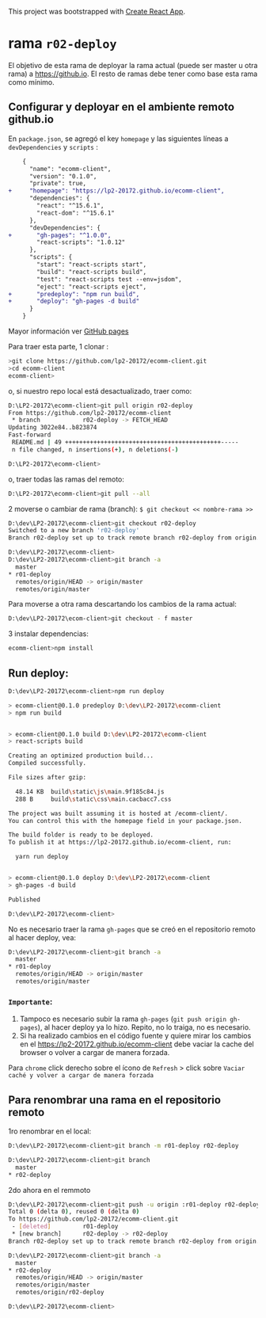 This project was bootstrapped with [Create React App](https://github.com/facebookincubator/create-react-app).

# rama `r02-deploy`
El objetivo de esta rama de deployar la rama actual (puede ser master u otra rama) a https://github.io. El resto de ramas debe tener como base esta rama como mínimo.

## Configurar y deployar en el ambiente remoto github.io

En `package.json`, se agregó el key `homepage` y las siguientes líneas a  `devDependencies` y `scripts` :

```diff
    {
      "name": "ecomm-client",
      "version": "0.1.0",
      "private": true,
+     "homepage": "https://lp2-20172.github.io/ecomm-client",
      "dependencies": {
        "react": "^15.6.1",
        "react-dom": "^15.6.1"
      },
      "devDependencies": {
+       "gh-pages": "^1.0.0",
        "react-scripts": "1.0.12"
      },
      "scripts": {
        "start": "react-scripts start",
        "build": "react-scripts build",
        "test": "react-scripts test --env=jsdom",
        "eject": "react-scripts eject",
+       "predeploy": "npm run build",
+       "deploy": "gh-pages -d build"
      }
    }     
```
Mayor información ver  [GitHub pages](https://pages.github.com)

Para traer esta parte, 1 clonar :
```sh
>git clone https://github.com/lp2-20172/ecomm-client.git
>cd ecomm-client
ecomm-client>
```

o, si nuestro repo local está desactualizado, traer como:
```sh
D:\LP2-20172\ecomm-client>git pull origin r02-deploy
From https://github.com/lp2-20172/ecomm-client
 * branch            r02-deploy -> FETCH_HEAD
Updating 3022e84..b823874
Fast-forward
 README.md | 49 ++++++++++++++++++++++++++++++++++++++++++++-----
 n file changed, n insertions(+), n deletions(-)

D:\LP2-20172\ecomm-client>
```

o, traer todas las ramas del remoto:
```sh
D:\LP2-20172\ecomm-client>git pull --all

```

2 moverse o cambiar de rama (branch): `$ git checkout << nombre-rama >>`
```sh
D:\dev\LP2-20172\ecomm-client>git checkout r02-deploy
Switched to a new branch 'r02-deploy'
Branch r02-deploy set up to track remote branch r02-deploy from origin.

D:\dev\LP2-20172\ecomm-client>
D:\dev\LP2-20172\ecomm-client>git branch -a
  master
* r01-deploy
  remotes/origin/HEAD -> origin/master
  remotes/origin/master
```

Para moverse a otra rama descartando los cambios de la rama actual:
```sh
D:\dev\LP2-20172\ecom-client>git checkout - f master
```

3 instalar dependencias:
```sh
ecomm-client>npm install

```

## Run deploy:

```sh
D:\dev\LP2-20172\ecomm-client>npm run deploy

> ecomm-client@0.1.0 predeploy D:\dev\LP2-20172\ecomm-client
> npm run build


> ecomm-client@0.1.0 build D:\dev\LP2-20172\ecomm-client
> react-scripts build

Creating an optimized production build...
Compiled successfully.

File sizes after gzip:

  48.14 KB  build\static\js\main.9f185c84.js
  288 B     build\static\css\main.cacbacc7.css

The project was built assuming it is hosted at /ecomm-client/.
You can control this with the homepage field in your package.json.

The build folder is ready to be deployed.
To publish it at https://lp2-20172.github.io/ecomm-client, run:

  yarn run deploy


> ecomm-client@0.1.0 deploy D:\dev\LP2-20172\ecomm-client
> gh-pages -d build

Published

D:\dev\LP2-20172\ecomm-client>


```


No es necesario traer la rama `gh-pages` que se creó en el repositorio remoto al hacer deploy, vea:

```sh
D:\dev\LP2-20172\ecomm-client>git branch -a
  master
* r01-deploy
  remotes/origin/HEAD -> origin/master
  remotes/origin/master

```

### `Importante`: 
1. Tampoco es necesario subir la rama `gh-pages` (`git push origin gh-pages`), al hacer deploy ya lo hizo. Repito, no lo traiga, no es necesario.
2. Si ha realizado cambios en el código fuente y quiere mirar los cambios en el https://lp2-20172.github.io/ecomm-client debe vaciar la cache del browser o volver a cargar de manera forzada. 

Para `chrome` click derecho sobre el ícono de `Refresh` > click sobre `Vaciar caché y volver a cargar de manera forzada`

## Para renombrar una rama en el repositorio remoto

1ro renombrar en el local:
```sh
D:\dev\LP2-20172\ecomm-client>git branch -m r01-deploy r02-deploy

D:\dev\LP2-20172\ecomm-client>git branch
  master
* r02-deploy
```
2do ahora en el remmoto
```sh
D:\dev\LP2-20172\ecomm-client>git push -u origin :r01-deploy r02-deploy
Total 0 (delta 0), reused 0 (delta 0)
To https://github.com/lp2-20172/ecomm-client.git
 - [deleted]         r01-deploy
 * [new branch]      r02-deploy -> r02-deploy
Branch r02-deploy set up to track remote branch r02-deploy from origin.

D:\dev\LP2-20172\ecomm-client>git branch -a
  master
* r02-deploy
  remotes/origin/HEAD -> origin/master
  remotes/origin/master
  remotes/origin/r02-deploy

D:\dev\LP2-20172\ecomm-client>
```



